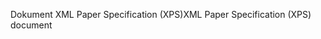 <span data-ttu-id="b35fe-101">Dokument XML Paper Specification (XPS)</span><span class="sxs-lookup"><span data-stu-id="b35fe-101">XML Paper Specification (XPS) document</span></span>